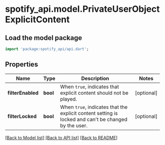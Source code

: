 # spotify_api.model.PrivateUserObjectExplicitContent

## Load the model package
```dart
import 'package:spotify_api/api.dart';
```

## Properties
Name | Type | Description | Notes
------------ | ------------- | ------------- | -------------
**filterEnabled** | **bool** | When `true`, indicates that explicit content should not be played.  | [optional] 
**filterLocked** | **bool** | When `true`, indicates that the explicit content setting is locked and can't be changed by the user.  | [optional] 

[[Back to Model list]](../README.md#documentation-for-models) [[Back to API list]](../README.md#documentation-for-api-endpoints) [[Back to README]](../README.md)


